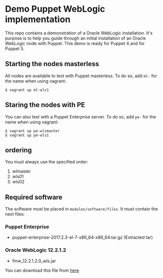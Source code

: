 # Demo Puppet WebLogic implementation

This repo contains a demonstration of a Oracle WebLogic installation. It's purpose is to help you guide through an initial installation of an Oracle WebLogic node with Puppet. This demo is ready for Puppet 4 and for Puppet 5.

## Starting the nodes masterless

All nodes are available to test with Puppet masterless. To do so, add `ml-` for the name when using vagrant:

```
$ vagrant up ml-wls1
```

## Staring the nodes with PE

You can also test with a Puppet Enterprise server. To do so, add `pe-` for the name when using vagrant:

```
$ vagrant up pe-wlsmaster
$ vagrant up pe-wls1
```

## ordering

You must always use the specified order:

1. wlmaster
2. wls01
2. wls02

## Required software

The software must be placed in `modules/software/files`. It must contain the next files:

### Puppet Enterprise
- puppet-enterprise-2017.2.3-el-7-x86_64-x86_64.tar.gz (Extracted tar)

### Oracle WebLogic 12.2.1.2
- fmw_12.2.1.2.0_wls.jar

You can download this file from
[here](http://support.oracle.com)
